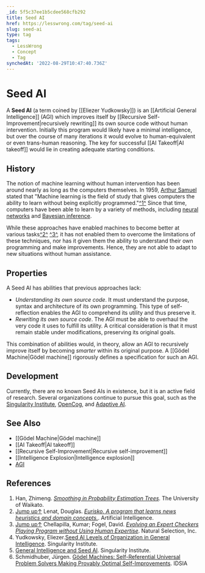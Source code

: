 ```yaml
---
_id: 5f5c37ee1b5cdee568cfb292
title: Seed AI
href: https://lesswrong.com/tag/seed-ai
slug: seed-ai
type: tag
tags:
  - LessWrong
  - Concept
  - Tag
synchedAt: '2022-08-29T10:47:40.736Z'
---
```

# Seed AI

A **Seed AI** (a term coined by [[Eliezer Yudkowsky]]) is an [[Artificial General Intelligence]] (AGI) which improves itself by [[Recursive Self-Improvement|recursively rewriting]] its own source code without human intervention. Initially this program would likely have a minimal intelligence, but over the course of many iterations it would evolve to human-equivalent or even trans-human reasoning. The key for successful [[AI Takeoff|AI takeoff]] would lie in creating adequate starting conditions.

## History

The notion of machine learning without human intervention has been around nearly as long as the computers themselves. In 1959, [Arthur Samuel](http://en.wikipedia.org/wiki/Arthur_Samuel) stated that "Machine learning is the field of study that gives computers the ability to learn without being explicitly programmed."[^1^](#fn1) Since that time, computers have been able to learn by a variety of methods, including [neural networks](http://en.wikipedia.org/wiki/Artificial_neural_network) and [Bayesian inference](http://en.wikipedia.org/wiki/Bayesian_inference).

While these approaches have enabled machines to become better at various tasks[^2^](#fn2) [^3^](#fn3), it has not enabled them to overcome the limitations of these techniques, nor has it given them the ability to understand their own programming and make improvements. Hence, they are not able to adapt to new situations without human assistance.

## Properties

A Seed AI has abilities that previous approaches lack:

- *Understanding its own source code*. It must understand the purpose, syntax and architecture of its own programming. This type of self-reflection enables the AGI to comprehend its utility and thus preserve it.
- *Rewriting its own source code*. The AGI must be able to overhaul the very code it uses to fulfill its utility. A critical consideration is that it must remain stable under modifications, preserving its original goals.

This combination of abilities would, in theory, allow an AGI to recursively improve itself by becoming *smarter* within its original purpose. A [[Gödel Machine|Gödel machine]] rigorously defines a specification for such an AGI.

## Development

Currently, there are no known Seed AIs in existence, but it is an active field of research. Several organizations continue to pursue this goal, such as the [Singularity Institute](http://intelligence.org), [OpenCog](http://opencog.org/), and [Adaptive AI](http://adaptiveai.com/).

## See Also

- [[Gödel Machine|Gödel machine]]
- [[AI Takeoff|AI takeoff]]
- [[Recursive Self-Improvement|Recursive self-improvement]]
- [[Intelligence Explosion|Intelligence explosion]]
- [AGI](https://wiki.lesswrong.com/wiki/AGI)

## References

1.  Han, Zhimeng. [*Smoothing in Probability Estimation Trees*](http://researchcommons.waikato.ac.nz/bitstream/handle/10289/5701/thesis.pdf?sequence=3). The University of Waikato.
2.  [Jump up↑](https://wiki.lesswrong.com/wiki/Seed_AI?_ga=2.93005205.966300592.1600626178-561901249.1600626178#cite_ref-eurisko_2-0) Lenat, Douglas. [*Eurisko. A program that learns news heuristics and domain concepts.*](http://researchcommons.waikato.ac.nz/bitstream/handle/10289/5701/thesis.pdf?sequence=3). Artificial Intelligence.
3.  [Jump up↑](https://wiki.lesswrong.com/wiki/Seed_AI?_ga=2.93005205.966300592.1600626178-561901249.1600626178#cite_ref-checkers_3-0) Chellapilla, Kumar; Fogel, David. [*Evolving an Expert Checkers Playing Program without Using Human Expertise*](http://www.cs.ru.ac.za/courses/Honours/ai/HybridSystems/P2.pdf). Natural Selection, Inc.
4.  Yudkowsky, Eliezer.[Seed AI Levels of Organization in General Intelligence](http://intelligence.org/upload/LOGI/seedAI.html). Singularity Institute.
5.  [General Intelligence and Seed AI](http://intelligence.org/files/GISAI.html#para_seedAI_advantage). Singularity Institute.
6.  Schmidhuber, Jürgen. [Gödel Machines: Self-Referential Universal Problem Solvers Making Provably Optimal Self-Improvements](ftp://ftp.idsia.ch/pub/juergen/gm6.pdf). IDSIA